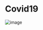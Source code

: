 # Covid19

![image](https://user-images.githubusercontent.com/34160094/147870171-75c6644c-c7e2-42a3-8616-6dad4f71f557.png)

